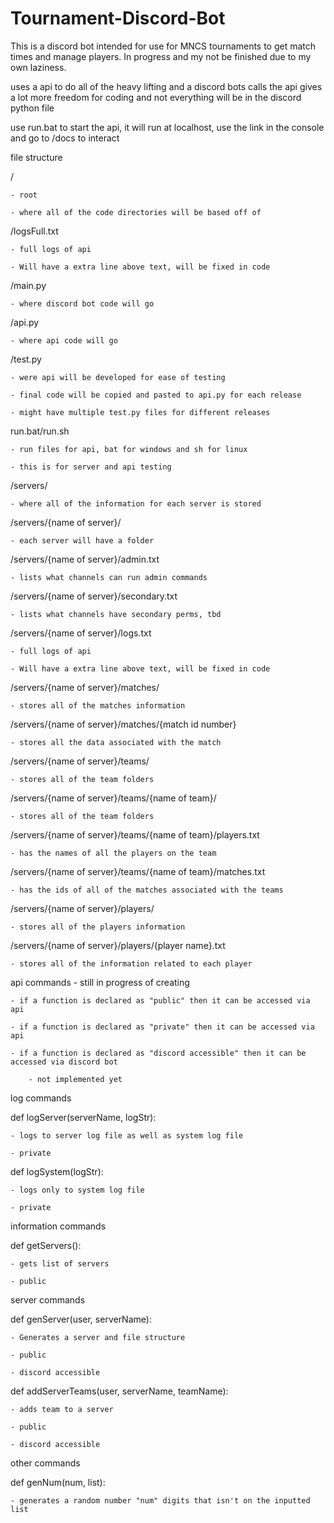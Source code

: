 # Tournament-Discord-Bot
This is a discord bot intended for use for MNCS tournaments to get match times and manage players. In progress and my not be finished due to my own laziness.


uses a api to do all of the heavy lifting and a discord bots calls the api
gives a lot more freedom for coding and not everything will be in the discord python file


use run.bat to start the api, it will run at localhost, use the link in the console and go to /docs to interact



file structure

/    

	- root
	
	- where all of the code directories will be based off of

/logsFull.txt  

	- full logs of api

    - Will have a extra line above text, will be fixed in code

/main.py  

	- where discord bot code will go

/api.py     

	- where api code will go

/test.py       

	- were api will be developed for ease of testing
	
	- final code will be copied and pasted to api.py for each release
	
	- might have multiple test.py files for different releases
													 
run.bat/run.sh

	- run files for api, bat for windows and sh for linux
	
	- this is for server and api testing
													 
/servers/   

	- where all of the information for each server is stored

/servers/{name of server}/         

	- each server will have a folder
	
/servers/{name of server}/admin.txt        

	- lists what channels can run admin commands
	
/servers/{name of server}/secondary.txt   

	- lists what channels have secondary perms, tbd

/servers/{name of server}/logs.txt 

	- full logs of api

    - Will have a extra line above text, will be fixed in code

/servers/{name of server}/matches/          

	- stores all of the matches information
	
/servers/{name of server}/matches/{match id number}   

	- stores all the data associated with the match

/servers/{name of server}/teams/                   

	- stores all of the team folders
	
/servers/{name of server}/teams/{name of team}/           

	- stores all of the team folders
	
/servers/{name of server}/teams/{name of team}/players.txt    

	- has the names of all the players on the team
	
/servers/{name of server}/teams/{name of team}/matches.txt    

	- has the ids of all of the matches associated with the teams

/servers/{name of server}/players/  

	- stores all of the players information
	
/servers/{name of server}/players/{player name}.txt   

	- stores all of the information related to each player



api commands - still in progress of creating

    - if a function is declared as "public" then it can be accessed via api

    - if a function is declared as "private" then it can be accessed via api

    - if a function is declared as "discord accessible" then it can be accessed via discord bot

        - not implemented yet


log commands 

def logServer(serverName, logStr): 

    - logs to server log file as well as system log file

    - private


def logSystem(logStr): 

    - logs only to system log file

    - private


information commands

def getServers(): 

    - gets list of servers

    - public



server commands

def genServer(user, serverName): 

    - Generates a server and file structure

    - public

    - discord accessible

def addServerTeams(user, serverName, teamName): 

    - adds team to a server

    - public

    - discord accessible


other commands 

def genNum(num, list): 

    - generates a random number "num" digits that isn't on the inputted list
